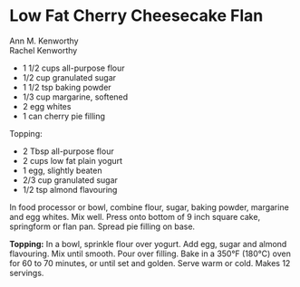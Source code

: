 # Low Fat Cherry Cheesecake Flan

Ann M. Kenworthy<br/>
Rachel Kenworthy

- 1 1/2 cups all-purpose flour
- 1/2 cup granulated sugar
- 1 1/2 tsp baking powder
- 1/3 cup margarine, softened
- 2 egg whites
- 1 can cherry pie filling

Topping:

- 2 Tbsp all-purpose flour
- 2 cups low fat plain yogurt
- 1 egg, slightly beaten
- 2/3 cup granulated sugar
- 1/2 tsp almond flavouring

In food processor or bowl, combine flour, sugar, baking powder, margarine and egg whites. Mix well. Press onto bottom of 9 inch square cake, springform or flan pan. Spread pie filling on base.

**Topping:** In a bowl, sprinkle flour over yogurt. Add egg, sugar and almond flavouring. Mix until smooth. Pour over filling. Bake in a 350°F (180°C) oven for 60 to 70 minutes, or until set and golden. Serve warm or cold. Makes 12 servings.